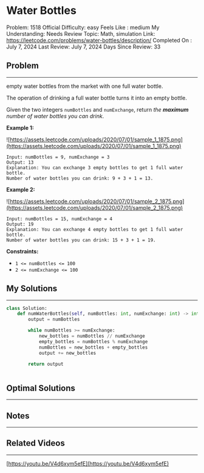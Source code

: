 # Water Bottles

Problem: 1518
Official Difficulty: easy
Feels Like : medium
My Understanding: Needs Review
Topic: Math, simulation
Link: https://leetcode.com/problems/water-bottles/description/
Completed On : July 7, 2024
Last Review: July 7, 2024
Days Since Review: 33

## Problem

---

empty water bottles from the market with one full water bottle.

The operation of drinking a full water bottle turns it into an empty bottle.

Given the two integers `numBottles` and `numExchange`, return *the **maximum** number of water bottles you can drink*.

**Example 1:**

![https://assets.leetcode.com/uploads/2020/07/01/sample_1_1875.png](https://assets.leetcode.com/uploads/2020/07/01/sample_1_1875.png)

```
Input: numBottles = 9, numExchange = 3
Output: 13
Explanation: You can exchange 3 empty bottles to get 1 full water bottle.
Number of water bottles you can drink: 9 + 3 + 1 = 13.

```

**Example 2:**

![https://assets.leetcode.com/uploads/2020/07/01/sample_2_1875.png](https://assets.leetcode.com/uploads/2020/07/01/sample_2_1875.png)

```
Input: numBottles = 15, numExchange = 4
Output: 19
Explanation: You can exchange 4 empty bottles to get 1 full water bottle.
Number of water bottles you can drink: 15 + 3 + 1 = 19.

```

**Constraints:**

- `1 <= numBottles <= 100`
- `2 <= numExchange <= 100`

## My Solutions

---

```python
class Solution:
    def numWaterBottles(self, numBottles: int, numExchange: int) -> int:
        output = numBottles

        while numBottles >= numExchange:
            new_bottles = numBottles // numExchange
            empty_bottles = numBottles % numExchange
            numBottles = new_bottles + empty_bottles
            output += new_bottles

        return output
```

```python

```

## Optimal Solutions

---

## Notes

---

 

## Related Videos

---

[https://youtu.be/V4d6xym5efE](https://youtu.be/V4d6xym5efE)